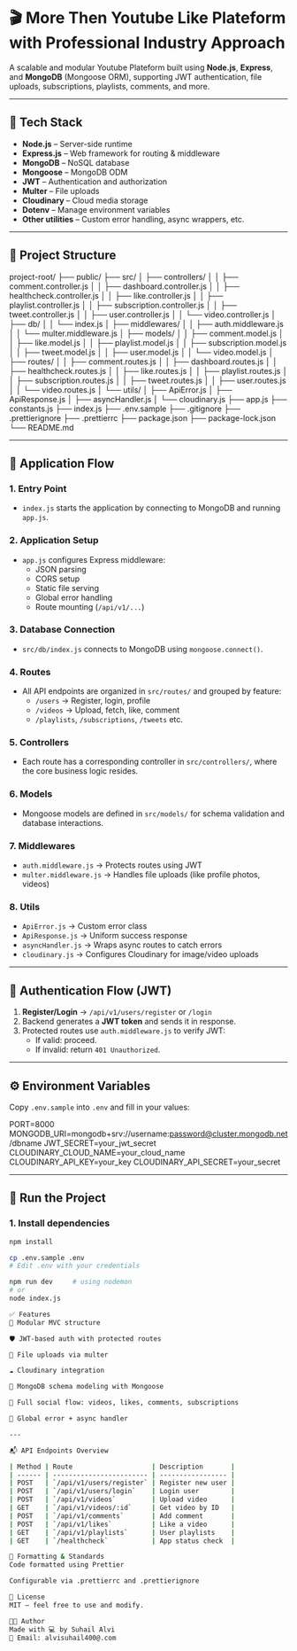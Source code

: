 # 🎬 More Then Youtube Like Plateform with Professional Industry Approach

A scalable and modular Youtube Plateform built using **Node.js**, **Express**, and **MongoDB** (Mongoose ORM), supporting JWT authentication, file uploads, subscriptions, playlists, comments, and more.

---

## 🔧 Tech Stack

- **Node.js** – Server-side runtime
- **Express.js** – Web framework for routing & middleware
- **MongoDB** – NoSQL database
- **Mongoose** – MongoDB ODM
- **JWT** – Authentication and authorization
- **Multer** – File uploads
- **Cloudinary** – Cloud media storage
- **Dotenv** – Manage environment variables
- **Other utilities** – Custom error handling, async wrappers, etc.

---

## 📁 Project Structure

project-root/
├── public/
├── src/
│ ├── controllers/
│ │ ├── comment.controller.js
│ │ ├── dashboard.controller.js
│ │ ├── healthcheck.controller.js
│ │ ├── like.controller.js
│ │ ├── playlist.controller.js
│ │ ├── subscription.controller.js
│ │ ├── tweet.controller.js
│ │ ├── user.controller.js
│ │ └── video.controller.js
│ ├── db/
│ │ └── index.js
│ ├── middlewares/
│ │ ├── auth.middleware.js
│ │ └── multer.middleware.js
│ ├── models/
│ │ ├── comment.model.js
│ │ ├── like.model.js
│ │ ├── playlist.model.js
│ │ ├── subscription.model.js
│ │ ├── tweet.model.js
│ │ ├── user.model.js
│ │ └── video.model.js
│ ├── routes/
│ │ ├── comment.routes.js
│ │ ├── dashboard.routes.js
│ │ ├── healthcheck.routes.js
│ │ ├── like.routes.js
│ │ ├── playlist.routes.js
│ │ ├── subscription.routes.js
│ │ ├── tweet.routes.js
│ │ ├── user.routes.js
│ │ └── video.routes.js
│ └── utils/
│ ├── ApiError.js
│ ├── ApiResponse.js
│ ├── asyncHandler.js
│ └── cloudinary.js
├── app.js
├── constants.js
├── index.js
├── .env.sample
├── .gitignore
├── .prettierignore
├── .prettierrc
├── package.json
├── package-lock.json
└── README.md


---

## 🧠 Application Flow

### 1. **Entry Point**
- `index.js` starts the application by connecting to MongoDB and running `app.js`.

### 2. **Application Setup**
- `app.js` configures Express middleware:
  - JSON parsing
  - CORS setup
  - Static file serving
  - Global error handling
  - Route mounting (`/api/v1/...`)

### 3. **Database Connection**
- `src/db/index.js` connects to MongoDB using `mongoose.connect()`.

### 4. **Routes**
- All API endpoints are organized in `src/routes/` and grouped by feature:
  - `/users` → Register, login, profile
  - `/videos` → Upload, fetch, like, comment
  - `/playlists`, `/subscriptions`, `/tweets` etc.

### 5. **Controllers**
- Each route has a corresponding controller in `src/controllers/`, where the core business logic resides.

### 6. **Models**
- Mongoose models are defined in `src/models/` for schema validation and database interactions.

### 7. **Middlewares**
- `auth.middleware.js` → Protects routes using JWT
- `multer.middleware.js` → Handles file uploads (like profile photos, videos)

### 8. **Utils**
- `ApiError.js` → Custom error class
- `ApiResponse.js` → Uniform success response
- `asyncHandler.js` → Wraps async routes to catch errors
- `cloudinary.js` → Configures Cloudinary for image/video uploads

---

## 🔐 Authentication Flow (JWT)

1. **Register/Login** → `/api/v1/users/register` or `/login`
2. Backend generates a **JWT token** and sends it in response.
3. Protected routes use `auth.middleware.js` to verify JWT:
   - If valid: proceed.
   - If invalid: return `401 Unauthorized`.

---

## ⚙️ Environment Variables

Copy `.env.sample` into `.env` and fill in your values:

PORT=8000
MONGODB_URI=mongodb+srv://username:password@cluster.mongodb.net/dbname
JWT_SECRET=your_jwt_secret
CLOUDINARY_CLOUD_NAME=your_cloud_name
CLOUDINARY_API_KEY=your_key
CLOUDINARY_API_SECRET=your_secret



---

## 🚀 Run the Project

### 1. Install dependencies
```bash
npm install

cp .env.sample .env
# Edit .env with your credentials

npm run dev     # using nodemon
# or
node index.js

✅ Features
🧩 Modular MVC structure

🛡️ JWT-based auth with protected routes

📁 File uploads via multer

☁️ Cloudinary integration

🧠 MongoDB schema modeling with Mongoose

💬 Full social flow: videos, likes, comments, subscriptions

🔁 Global error + async handler

---

📬 API Endpoints Overview

| Method | Route                    | Description       |
| ------ | ------------------------ | ----------------- |
| POST   | `/api/v1/users/register` | Register new user |
| POST   | `/api/v1/users/login`    | Login user        |
| POST   | `/api/v1/videos`         | Upload video      |
| GET    | `/api/v1/videos/:id`     | Get video by ID   |
| POST   | `/api/v1/comments`       | Add comment       |
| POST   | `/api/v1/likes`          | Like a video      |
| GET    | `/api/v1/playlists`      | User playlists    |
| GET    | `/healthcheck`           | App status check  |

🧹 Formatting & Standards
Code formatted using Prettier

Configurable via .prettierrc and .prettierignore

📄 License
MIT – feel free to use and modify.

👨‍💻 Author
Made with 💻 by Suhail Alvi
📧 Email: alvisuhail400@.com
